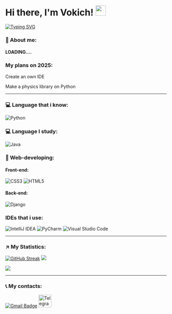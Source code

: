 <h1>Hi there, I'm Vokich!
<img src="https://github.com/blackcater/blackcater/raw/main/images/Hi.gif" height="32"/></h1>
  
[![Typing SVG](https://readme-typing-svg.herokuapp.com?color=%2336BCF7&lines=Python,+Java+and+Web+Developer👀)](https://git.io/typing-svg)


### 🤨 About me:
#### LOADING....


### My plans on 2025:

Create an own IDE

Make a physics library on Python

---

### 💻 Language that i know:
![Python](https://img.shields.io/badge/python-3670A0?style=for-the-badge&logo=python&logoColor=ffdd54)

### 💻 Language I study:
![Java](https://img.shields.io/badge/java-%23ED8B00.svg?style=for-the-badge&logo=openjdk&logoColor=white)

### 🦾 Web-developing:
#### Front-end:
![CSS3](https://img.shields.io/badge/css3-%231572B6.svg?style=for-the-badge&logo=css3&logoColor=white)
![HTML5](https://img.shields.io/badge/html5-%23E34F26.svg?style=for-the-badge&logo=html5&logoColor=white)
#### Back-end:      
![Django](https://img.shields.io/badge/django-%23092E20.svg?style=for-the-badge&logo=django&logoColor=white)

### IDEs that i use:
![IntelliJ IDEA](https://img.shields.io/badge/IntelliJIDEA-000000.svg?style=for-the-badge&logo=intellij-idea&logoColor=white)
![PyCharm](https://img.shields.io/badge/pycharm-143?style=for-the-badge&logo=pycharm&logoColor=black&color=black&labelColor=green)
![Visual Studio Code](https://img.shields.io/badge/Visual%20Studio%20Code-0078d7.svg?style=for-the-badge&logo=visual-studio-code&logoColor=white)

---

### ↗ My Statistics:
[![GitHub Streak](https://github-readme-streak-stats.herokuapp.com/?user=DenverCoder1)](https://git.io/streak-stats)
![](https://github-profile-summary-cards.vercel.app/api/cards/profile-details?username=Vokich&theme=github)

![](https://komarev.com/ghpvc/?username=Vokich&style=flat-square)

---

### 📞 My contacts:
[![Gmail Badge](https://img.shields.io/badge/-Gmail-red?style=flat&logo=Gmail&logoColor=white)](mailto:danger.sous42@gmail.com)
<a href="https://t.me/Vokich34" target="_blank">
    <img src="https://cdn-icons-png.flaticon.com/512/2111/2111646.png" width="40" height="40" alt="Telegram"/>
</a>




